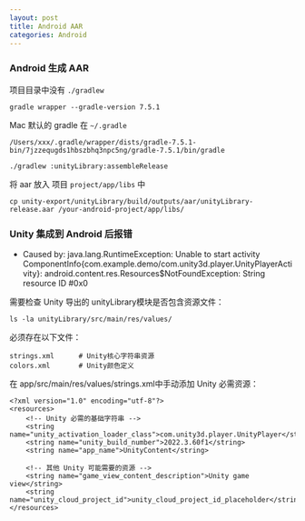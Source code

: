```yaml
---
layout: post
title: Android AAR
categories: Android
---
```


### Android 生成 AAR

项目目录中没有 `./gradlew`

`gradle wrapper --gradle-version 7.5.1`

Mac 默认的 gradle 在 `~/.gradle`

`/Users/xxx/.gradle/wrapper/dists/gradle-7.5.1-bin/7jzzequgds1hbszbhq3npc5ng/gradle-7.5.1/bin/gradle`

`./gradlew :unityLibrary:assembleRelease`

将 aar 放入 项目 `project/app/libs` 中

`cp unity-export/unityLibrary/build/outputs/aar/unityLibrary-release.aar /your-android-project/app/libs/
`

### Unity 集成到 Android 后报错

* Caused by: java.lang.RuntimeException: Unable to start activity ComponentInfo{com.example.demo/com.unity3d.player.UnityPlayerActivity}: android.content.res.Resources$NotFoundException: String resource ID #0x0

需要检查 Unity 导出的 unityLibrary模块是否包含资源文件：

```
ls -la unityLibrary/src/main/res/values/
```

必须存在以下文件：

```
strings.xml      # Unity核心字符串资源
colors.xml       # Unity颜色定义
```

在 app/src/main/res/values/strings.xml中手动添加 Unity 必需资源：

```
<?xml version="1.0" encoding="utf-8"?>
<resources>
    <!-- Unity 必需的基础字符串 -->
    <string name="unity_activation_loader_class">com.unity3d.player.UnityPlayer</string>
    <string name="unity_build_number">2022.3.60f1</string>
    <string name="app_name">UnityContent</string>
    
    <!-- 其他 Unity 可能需要的资源 -->
    <string name="game_view_content_description">Unity game view</string>
    <string name="unity_cloud_project_id">unity_cloud_project_id_placeholder</string>
</resources>
```
